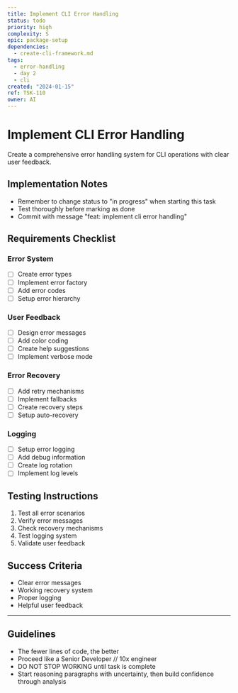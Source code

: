 ```yaml
---
title: Implement CLI Error Handling
status: todo
priority: high
complexity: S
epic: package-setup
dependencies:
  - create-cli-framework.md
tags:
  - error-handling
  - day 2
  - cli
created: "2024-01-15"
ref: TSK-110
owner: AI
---
```


# Implement CLI Error Handling

Create a comprehensive error handling system for CLI operations with clear user feedback.

## Implementation Notes

- Remember to change status to "in progress" when starting this task
- Test thoroughly before marking as done
- Commit with message "feat: implement cli error handling"

## Requirements Checklist

### Error System

- [ ] Create error types
- [ ] Implement error factory
- [ ] Add error codes
- [ ] Setup error hierarchy

### User Feedback

- [ ] Design error messages
- [ ] Add color coding
- [ ] Create help suggestions
- [ ] Implement verbose mode

### Error Recovery

- [ ] Add retry mechanisms
- [ ] Implement fallbacks
- [ ] Create recovery steps
- [ ] Setup auto-recovery

### Logging

- [ ] Setup error logging
- [ ] Add debug information
- [ ] Create log rotation
- [ ] Implement log levels

## Testing Instructions

1. Test all error scenarios
2. Verify error messages
3. Check recovery mechanisms
4. Test logging system
5. Validate user feedback

## Success Criteria

- Clear error messages
- Working recovery system
- Proper logging
- Helpful user feedback

---

## Guidelines

- The fewer lines of code, the better
- Proceed like a Senior Developer // 10x engineer
- DO NOT STOP WORKING until task is complete
- Start reasoning paragraphs with uncertainty, then build confidence through analysis
